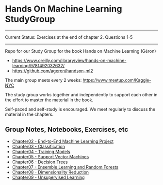# Hands On Machine Learning StudyGroup

***

Current Status: Exercises at the end of chapter 2.  Questions 1-5

***

Repo for our Study Group for the book Hands on Machine Learning (Géron)

- https://www.oreilly.com/library/view/hands-on-machine-learning/9781492032632/
- https://github.com/ageron/handson-ml2

The main group meets every 2 weeks: https://www.meetup.com/Kaggle-NYC

The study group works together and independently to support each other in the effort to master the material in the book.  

Self-paced and self-study is encouraged.  We meet regularly to discuss the material in the chapters.

## Group Notes, Notebooks, Exercises, etc

- [Chapter02 - End-to-End Machine Learning Project](chapt02/README.md)
- [Chapter03 - Classification](chapt03/README.md)
- [Chapter04 - Training Models](chapt04/README.md)
- [Chapter05 - Support Vector Machines](chapt05/README.md)
- [Chapter06 - Decision Trees](chapt06/README.md)
- [Chapter07 - Ensemble Learning and Random Forests](chapt07/README.md)
- [Chapter08 - Dimensionality Reduction](chapt08/README.md)
- [Chapter09 - Unsupervised Learning](chapt09/README.md)
